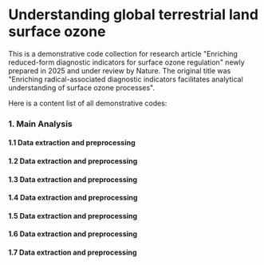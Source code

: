 # Understanding global terrestrial land surface ozone
This is a demonstrative code collection for research article "Enriching reduced-form diagnostic indicators for surface ozone regulation" newly prepared in 2025 and under review by Nature. 
The original title was "Enriching radical-associated diagnostic indicators facilitates analytical understanding of surface ozone processes". 

Here is a content list of all demonstrative codes: 

### 1. Main Analysis 

#### 1.1  Data extraction and preprocessing
#### 1.2  Data extraction and preprocessing
#### 1.3  Data extraction and preprocessing
#### 1.4  Data extraction and preprocessing
#### 1.5  Data extraction and preprocessing
#### 1.6  Data extraction and preprocessing
#### 1.7  Data extraction and preprocessing

